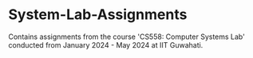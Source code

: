 # System-Lab-Assignments
Contains assignments from the course 'CS558: Computer Systems Lab' conducted from January 2024 - May 2024 at IIT Guwahati.
